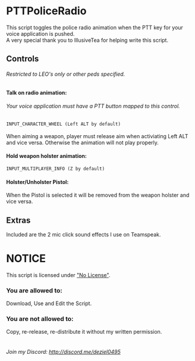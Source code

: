 # PTTPoliceRadio
This script toggles the police radio animation when the PTT key for your voice application is pushed.
<br>
A very special thank you to IllusiveTea for helping write this script.
## Controls
###### _Restricted to LEO's only or other peds specified._
#### **Talk on radio animation:**
###### Your voice application must have a PTT button mapped to this control.
`INPUT_CHARACTER_WHEEL (Left ALT by default)`
<br><br>
When aiming a weapon, player must release aim when activiating Left ALT and vice versa. Otherwise the animation will not play properly.
#### **Hold weapon holster animation:**
`INPUT_MULTIPLAYER_INFO (Z by default)`
#### **Holster/Unholster Pistol:**
When the Pistol is selected it will be removed from the weapon holster and vice versa.
## Extras
Included are the 2 mic click sound effects I use on Teamspeak.
# NOTICE
This script is licensed under ["No License"](https://choosealicense.com/no-license/).
### You are allowed to:
Download, Use and Edit the Script.
<br>
### You are not allowed to:
Copy, re-release, re-distribute it without my written permission.
<br><br>
###### Join my Discord: http://discord.me/deziel0495
